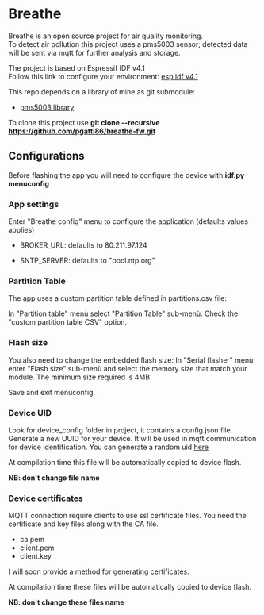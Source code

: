 # Breathe

Breathe is an open source project for air quality monitoring.  
To detect air pollution this project uses a pms5003 sensor; detected data will be sent via mqtt for further analysis and storage.

The project is based on Espressif IDF v4.1  
Follow this link to configure your environment: [esp idf v4.1](https://docs.espressif.com/projects/esp-idf/en/v4.1/get-started/index.html)

This repo depends on a library of mine as git submodule:

- [pms5003 library](https://github.com/pgatti86/idf-pms5003)

To clone this project use **git clone --recursive https://github.com/pgatti86/breathe-fw.git**

## Configurations

Before flashing the app you will need to configure the device with **idf.py menuconfig**

### App settings

Enter "Breathe config" menu to configure the application (defaults values applies)

- BROKER_URL: defaults to 80.211.97.124

- SNTP_SERVER: defaults to "pool.ntp.org"

### Partition Table

The app uses a custom partition table defined in partitions.csv file:

In "Partition table" menù select "Partition Table" sub-menù. Check the "custom partition table CSV" option.

### Flash size

You also need to change the embedded flash size: In "Serial flasher" menù enter "Flash size" sub-menù and select the memory size that match your module. The minimum size required is 4MB.

Save and exit menuconfig.

### Device UID

Look for device_config folder in project, it contains a config.json file.
Generate a new UUID for your device. It will be used in mqtt communication for device identification.
You can generate a random uid [here](https://www.uuidgenerator.net)

At compilation time this file will be automatically copied to device flash.

**NB: don't change file name**

### Device certificates

MQTT connection require clients to use ssl certificate files.
You need the certificate and key files along with the CA file.

- ca.pem
- client.pem
- client.key

I will soon provide a method for generating certificates.

At compilation time these files will be automatically copied to device flash.

**NB: don't change these files name**